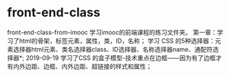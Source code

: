 # front-end-class
front-end-class-from-imooc
学习imooc的前端课程的练习文件夹。
第一章：学习了html的骨架，标签元素，属性，类，ID，名称；
学习 CSS 的5种选择器：元素选择器html元素、类名选择器class、ID选择器、名称选择器name、通配符选择器*;
2019-09-19
学习了CSS 的盒子模型-技术重点在边框——因为有了边框才有内外边距、边框、内外边距、超链接的样式和属性；
